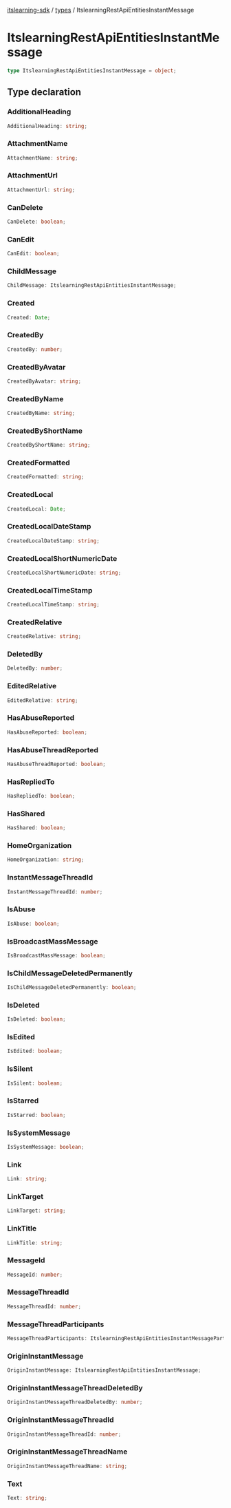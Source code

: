 [itslearning-sdk](../../modules.md) / [types](../index.md) / ItslearningRestApiEntitiesInstantMessage

# ItslearningRestApiEntitiesInstantMessage

```ts
type ItslearningRestApiEntitiesInstantMessage = object;
```

## Type declaration

### AdditionalHeading

```ts
AdditionalHeading: string;
```

### AttachmentName

```ts
AttachmentName: string;
```

### AttachmentUrl

```ts
AttachmentUrl: string;
```

### CanDelete

```ts
CanDelete: boolean;
```

### CanEdit

```ts
CanEdit: boolean;
```

### ChildMessage

```ts
ChildMessage: ItslearningRestApiEntitiesInstantMessage;
```

### Created

```ts
Created: Date;
```

### CreatedBy

```ts
CreatedBy: number;
```

### CreatedByAvatar

```ts
CreatedByAvatar: string;
```

### CreatedByName

```ts
CreatedByName: string;
```

### CreatedByShortName

```ts
CreatedByShortName: string;
```

### CreatedFormatted

```ts
CreatedFormatted: string;
```

### CreatedLocal

```ts
CreatedLocal: Date;
```

### CreatedLocalDateStamp

```ts
CreatedLocalDateStamp: string;
```

### CreatedLocalShortNumericDate

```ts
CreatedLocalShortNumericDate: string;
```

### CreatedLocalTimeStamp

```ts
CreatedLocalTimeStamp: string;
```

### CreatedRelative

```ts
CreatedRelative: string;
```

### DeletedBy

```ts
DeletedBy: number;
```

### EditedRelative

```ts
EditedRelative: string;
```

### HasAbuseReported

```ts
HasAbuseReported: boolean;
```

### HasAbuseThreadReported

```ts
HasAbuseThreadReported: boolean;
```

### HasRepliedTo

```ts
HasRepliedTo: boolean;
```

### HasShared

```ts
HasShared: boolean;
```

### HomeOrganization

```ts
HomeOrganization: string;
```

### InstantMessageThreadId

```ts
InstantMessageThreadId: number;
```

### IsAbuse

```ts
IsAbuse: boolean;
```

### IsBroadcastMassMessage

```ts
IsBroadcastMassMessage: boolean;
```

### IsChildMessageDeletedPermanently

```ts
IsChildMessageDeletedPermanently: boolean;
```

### IsDeleted

```ts
IsDeleted: boolean;
```

### IsEdited

```ts
IsEdited: boolean;
```

### IsSilent

```ts
IsSilent: boolean;
```

### IsStarred

```ts
IsStarred: boolean;
```

### IsSystemMessage

```ts
IsSystemMessage: boolean;
```

### Link

```ts
Link: string;
```

### LinkTarget

```ts
LinkTarget: string;
```

### LinkTitle

```ts
LinkTitle: string;
```

### MessageId

```ts
MessageId: number;
```

### MessageThreadId

```ts
MessageThreadId: number;
```

### MessageThreadParticipants

```ts
MessageThreadParticipants: ItslearningRestApiEntitiesInstantMessageParticipant[];
```

### OriginInstantMessage

```ts
OriginInstantMessage: ItslearningRestApiEntitiesInstantMessage;
```

### OriginInstantMessageThreadDeletedBy

```ts
OriginInstantMessageThreadDeletedBy: number;
```

### OriginInstantMessageThreadId

```ts
OriginInstantMessageThreadId: number;
```

### OriginInstantMessageThreadName

```ts
OriginInstantMessageThreadName: string;
```

### Text

```ts
Text: string;
```

